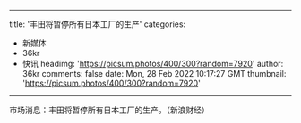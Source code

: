 
---
title: '丰田将暂停所有日本工厂的生产'
categories: 
 - 新媒体
 - 36kr
 - 快讯
headimg: 'https://picsum.photos/400/300?random=7920'
author: 36kr
comments: false
date: Mon, 28 Feb 2022 10:17:27 GMT
thumbnail: 'https://picsum.photos/400/300?random=7920'
---

<div>   
市场消息：丰田将暂停所有日本工厂的生产。（新浪财经）  
</div>
            
